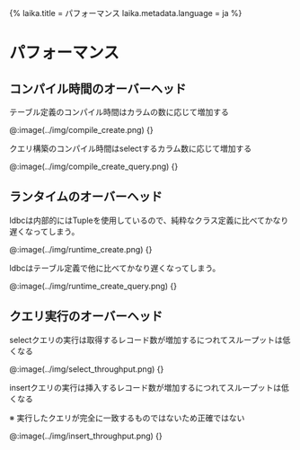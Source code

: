 {%
laika.title = パフォーマンス
laika.metadata.language = ja
%}

# パフォーマンス

## コンパイル時間のオーバーヘッド

テーブル定義のコンパイル時間はカラムの数に応じて増加する

@:image(../img/compile_create.png) {}

クエリ構築のコンパイル時間はselectするカラム数に応じて増加する

@:image(../img/compile_create_query.png) {}

## ランタイムのオーバーヘッド

ldbcは内部的にはTupleを使用しているので、純粋なクラス定義に比べてかなり遅くなってしまう。

@:image(../img/runtime_create.png) {}

ldbcはテーブル定義で他に比べてかなり遅くなってしまう。

@:image(../img/runtime_create_query.png) {}

## クエリ実行のオーバーヘッド

selectクエリの実行は取得するレコード数が増加するにつれてスループットは低くなる

@:image(../img/select_throughput.png) {}

insertクエリの実行は挿入するレコード数が増加するにつれてスループットは低くなる

※ 実行したクエリが完全に一致するものではないため正確ではない

@:image(../img/insert_throughput.png) {}
